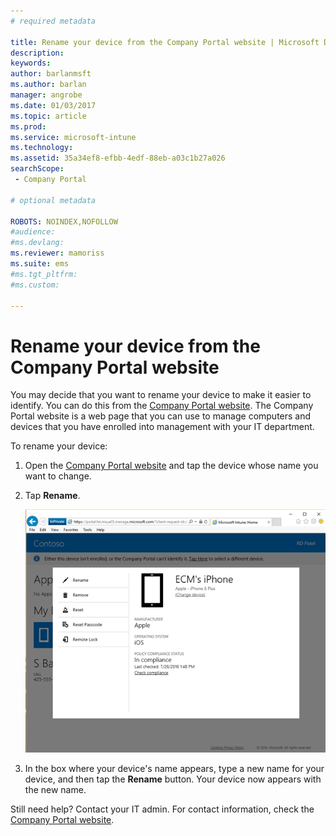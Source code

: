 ```yaml
---
# required metadata

title: Rename your device from the Company Portal website | Microsoft Docs
description:
keywords:
author: barlanmsft
ms.author: barlan
manager: angrobe
ms.date: 01/03/2017
ms.topic: article
ms.prod:
ms.service: microsoft-intune
ms.technology:
ms.assetid: 35a34ef8-efbb-4edf-88eb-a03c1b27a026
searchScope:
 - Company Portal

# optional metadata

ROBOTS: NOINDEX,NOFOLLOW
#audience:
#ms.devlang:
ms.reviewer: mamoriss
ms.suite: ems
#ms.tgt_pltfrm:
#ms.custom:

---
```


# Rename your device from the Company Portal website

You may decide that you want to rename your device to make it easier to identify. You can do this from the [Company Portal website](http://portal.manage.microsoft.com). The Company Portal website is a web page that you can use to manage computers and devices that you have enrolled into management with your IT department.

To rename your device:

1.  Open the [Company Portal website](http://portal.manage.microsoft.com) and tap the device whose name you want to change.

2.  Tap **Rename**.

    ![rename-device-option-on-company-portal-website](./media/iwp-screen-with-all-options.png)

3.  In the box where your device's name appears, type a new name for your device, and then tap the **Rename** button. Your device now appears with the new name.

Still need help? Contact your IT admin. For contact information, check the [Company Portal website](http://portal.manage.microsoft.com).
